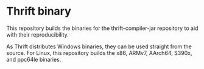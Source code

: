 # Thrift binary

This repository builds the binaries for the thrift-compiler-jar repository to aid with their reproducibility.

As Thrift distributes Windows binaries, they can be used straight from the source. For Linux, this repository builds the x86, ARMv7, AArch64, S390x, and ppc64le binaries.
